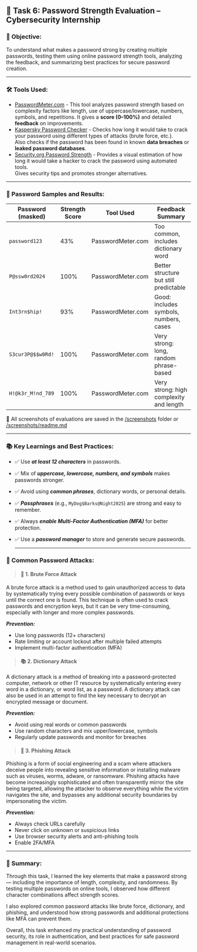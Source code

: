 ## 🔐 Task 6: Password Strength Evaluation – Cybersecurity Internship
### 📌 Objective:
To understand what makes a password strong by creating multiple passwords, testing them using online password strength tools, analyzing the feedback, and summarizing best practices for secure password creation.

---
### 🛠 Tools Used:
- [PasswordMeter.com](https://passwordmeter.com/) - 
This tool analyzes password strength based on complexity factors like length, use of uppercase/lowercase, numbers, symbols, and repetitions. It gives a **score (0–100%)** and detailed **feedback** on improvements.
- [Kaspersky Password Checker](https://password.kaspersky.com/) -
Checks how long it would take to crack your password using different types of attacks (brute force, etc.).  
Also checks if the password has been found in known **data breaches** or **leaked password databases**.
- [Security.org Password Strength](https://www.security.org/how-secure-is-my-password/) -
Provides a visual estimation of how long it would take a hacker to crack the password using automated tools.  
Gives security tips and promotes stronger alternatives.

---
### 🔑 Password Samples and Results:

| Password (masked)      | Strength Score | Tool Used              | Feedback Summary                         |
|------------------------|----------------|------------------------|------------------------------------------|
| `password123`          | 43%            | PasswordMeter.com      | Too common, includes dictionary word     |
| `P@ssw0rd2024`         | 100%           | PasswordMeter.com      | Better structure but still predictable   |
| `Int3rn$hip!`          | 93%            | PasswordMeter.com      | Good: includes symbols, numbers, cases   |
| `S3cur3P@$$w0Rd!`      | 100%           | PasswordMeter.com      | Very strong: long, random phrase-based   |
| `H!@k3r_M!nd_789`      | 100%           | PasswordMeter.com      | Very strong: high complexity and length  |

📸 All screenshots of evaluations are saved in the [/screenshots](https://github.com/0xV1RU/Elevate_lab_intern/tree/main/task-6/screenshots) folder or [/screenshots/readme.md](https://github.com/0xV1RU/Elevate_lab_intern/blob/main/task-6/screenshots/readme.md)

---
### 📚 Key Learnings and Best Practices:

- ✅ Use ***at least 12 characters*** in passwords.
- ✅ Mix of ***uppercase, lowercase, numbers, and symbols*** makes passwords stronger.
- ✅ Avoid using ***common phrases***, dictionary words, or personal details.
- ✅ ***Passphrases*** (e.g., `MyDog$Barks@Night2025`) are strong and easy to remember.
- ✅ Always ***enable Multi-Factor Authentication (MFA)*** for better protection.
- ✅ Use a ***password manager*** to store and generate secure passwords.

  ---
### 🧠 Common Password Attacks:
> #### 🔐 1. Brute Force Attack

  A brute force attack is a method used to gain unauthorized access to data by systematically trying every possible combination of passwords or keys until the correct one is found. This technique is often used to crack passwords and encryption keys, but it can be very time-consuming, especially with longer and more complex passwords.

***Prevention:***
- Use long passwords (12+ characters)
- Rate limiting or account lockout after multiple failed attempts
- Implement multi-factor authentication (MFA)

> #### 📚 2. Dictionary Attack

A dictionary attack is a method of breaking into a password-protected computer, network or other IT resource by systematically entering every word in a dictionary, or word list, as a password. A dictionary attack can also be used in an attempt to find the key necessary to decrypt an encrypted message or document.

***Prevention:***
- Avoid using real words or common passwords
- Use random characters and mix upper/lowercase, symbols
- Regularly update passwords and monitor for breaches

> #### 🎣 3. Phishing Attack

Phishing is a form of social engineering and a scam where attackers deceive people into revealing sensitive information or installing malware such as viruses, worms, adware, or ransomware. Phishing attacks have become increasingly sophisticated and often transparently mirror the site being targeted, allowing the attacker to observe everything while the victim navigates the site, and bypasses any additional security boundaries by impersonating the victim.

***Prevention:***
- Always check URLs carefully
- Never click on unknown or suspicious links
- Use browser security alerts and anti-phishing tools
- Enable 2FA/MFA

---
### 🧾 Summary:

Through this task, I learned the key elements that make a password strong — including the importance of length, complexity, and randomness. By testing multiple passwords on online tools, I observed how different character combinations affect strength scores.

I also explored common password attacks like brute force, dictionary, and phishing, and understood how strong passwords and additional protections like MFA can prevent them.

Overall, this task enhanced my practical understanding of password security, its role in authentication, and best practices for safe password management in real-world scenarios.




